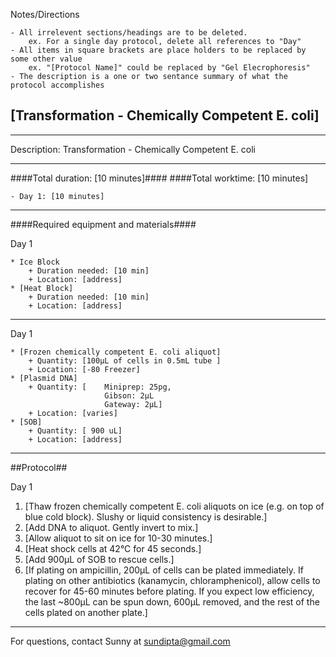 Notes/Directions 

    - All irrelevent sections/headings are to be deleted. 
        ex. For a single day protocol, delete all references to "Day" 
    - All items in square brackets are place holders to be replaced by some other value
        ex. "[Protocol Name]" could be replaced by "Gel Elecrophoresis"
    - The description is a one or two sentance summary of what the protocol accomplishes



[Transformation - Chemically Competent E. coli]
--------------
- - - - - - - - - - - - - - - - - - - - - - - - - - - - - - - - - - - - - - - - - - - -
Description: Transformation - Chemically Competent E. coli

- - - - - - - - - - - - - - - - - - - - - - - - - - - - - - - - - - - - - - - - - - - -
####Total duration: [10 minutes]####
####Total worktime: [10 minutes]

    - Day 1: [10 minutes]
- - - - - - - - - - - - - - - - - - - - - - - - - - - - - - - - - - - - - - - - - - - -

####Required equipment and materials####

Day 1

    * Ice Block
        + Duration needed: [10 min]
        + Location: [address]
    * [Heat Block]
        + Duration needed: [10 min]
        + Location: [address]
  
------
Day 1

    * [Frozen chemically competent E. coli aliquot]
        + Quantity: [100µL of cells in 0.5mL tube ]
        + Location: [-80 Freezer]
    * [Plasmid DNA]
        + Quantity: [    Miniprep: 25pg,
                         Gibson: 2µL
                         Gateway: 2µL]
        + Location: [varies]
    * [SOB]
        + Quantity: [ 900 uL]
        + Location: [address]
      
- - - - - - - - - - - - - - - - - - - - - - - - - - - - - - - - - - - - - - - - - - - - 

##Protocol##

Day 1

1. [Thaw frozen chemically competent E. coli aliquots on ice (e.g. on top of blue cold block). Slushy or liquid consistency is desirable.]
2. [Add DNA to aliquot. Gently invert to mix.]
3. [Allow aliquot to sit on ice for 10-30 minutes.]
4. [Heat shock cells at 42°C for 45 seconds.]
5. [Add 900µL of SOB to rescue cells.]
6. [If plating on ampicillin, 200µL of cells can be plated immediately. If plating on other antibiotics (kanamycin, chloramphenicol), allow cells to recover for 45-60 minutes before plating. If you expect low efficiency, the last ~800µL can be spun down, 600µL removed, and the rest of the cells plated on another plate.]

    
- - - - - - - - - - - - - - - - - - - - - - - - - - - - - - - - - - - - - - - - - - - - 
       
For questions, contact Sunny at sundipta@gmail.com    
